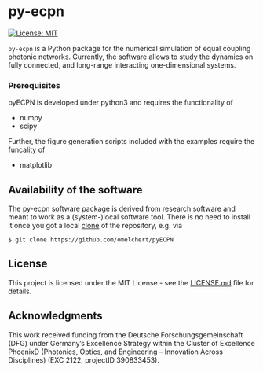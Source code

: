 # py-ecpn

[![License: MIT](https://img.shields.io/badge/License-MIT-green.svg)](https://opensource.org/licenses/MIT)

`py-ecpn` is a Python package for the numerical simulation of equal coupling
photonic networks. Currently, the software allows to study the dynamics on
fully connected, and long-range interacting one-dimensional systems. 


### Prerequisites

pyECPN is developed under python3 and requires the functionality of 

* numpy
* scipy

Further, the figure generation scripts included with the examples require the
funcality of

* matplotlib


## Availability of the software

The py-ecpn software package is derived from research software and meant to
work as a (system-)local software tool. There is no need to install it once you
got a local
[clone](https://help.github.com/en/github/creating-cloning-and-archiving-repositories/cloning-a-repository)
of the repository, e.g. via

``$ git clone https://github.com/omelchert/pyECPN``

## License 

This project is licensed under the MIT License - see the
[LICENSE.md](LICENSE.md) file for details.

## Acknowledgments

This work received funding from the Deutsche Forschungsgemeinschaft  (DFG) under
Germany’s Excellence Strategy within the Cluster of Excellence PhoenixD
(Photonics, Optics, and Engineering – Innovation Across Disciplines) (EXC 2122,
projectID 390833453).
